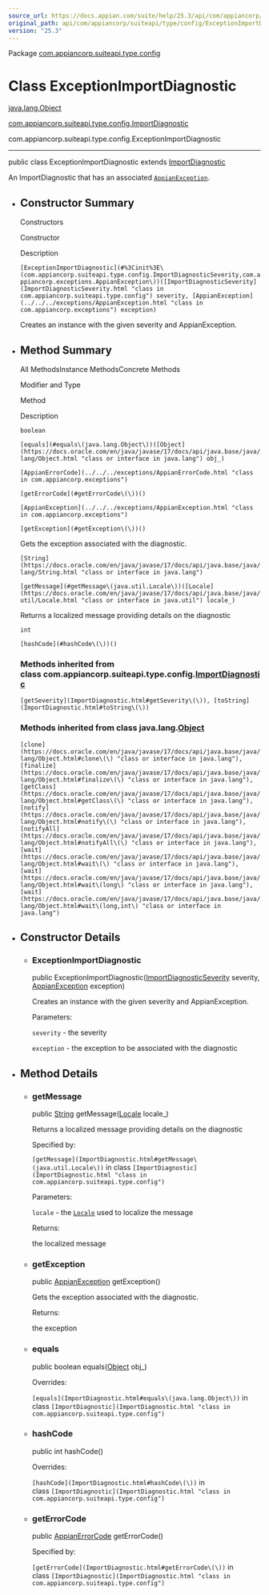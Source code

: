 ```yaml
---
source_url: https://docs.appian.com/suite/help/25.3/api/com/appiancorp/suiteapi/type/config/ExceptionImportDiagnostic.html
original_path: api/com/appiancorp/suiteapi/type/config/ExceptionImportDiagnostic.html
version: "25.3"
---
```


Package [com.appiancorp.suiteapi.type.config](package-summary.html)

# Class ExceptionImportDiagnostic

[java.lang.Object](https://docs.oracle.com/en/java/javase/17/docs/api/java.base/java/lang/Object.html "class or interface in java.lang")

[com.appiancorp.suiteapi.type.config.ImportDiagnostic](ImportDiagnostic.html "class in com.appiancorp.suiteapi.type.config")

com.appiancorp.suiteapi.type.config.ExceptionImportDiagnostic

* * *

public class ExceptionImportDiagnostic extends [ImportDiagnostic](ImportDiagnostic.html "class in com.appiancorp.suiteapi.type.config")

An ImportDiagnostic that has an associated [`AppianException`](../../../exceptions/AppianException.html "class in com.appiancorp.exceptions").

-   ## Constructor Summary

    Constructors

    Constructor

    Description

    `[ExceptionImportDiagnostic](#%3Cinit%3E\(com.appiancorp.suiteapi.type.config.ImportDiagnosticSeverity,com.appiancorp.exceptions.AppianException\))([ImportDiagnosticSeverity](ImportDiagnosticSeverity.html "class in com.appiancorp.suiteapi.type.config") severity, [AppianException](../../../exceptions/AppianException.html "class in com.appiancorp.exceptions") exception)`

    Creates an instance with the given severity and AppianException.

-   ## Method Summary

    All MethodsInstance MethodsConcrete Methods

    Modifier and Type

    Method

    Description

    `boolean`

    `[equals](#equals\(java.lang.Object\))([Object](https://docs.oracle.com/en/java/javase/17/docs/api/java.base/java/lang/Object.html "class or interface in java.lang") obj_)`

    `[AppianErrorCode](../../../exceptions/AppianErrorCode.html "class in com.appiancorp.exceptions")`

    `[getErrorCode](#getErrorCode\(\))()`

    `[AppianException](../../../exceptions/AppianException.html "class in com.appiancorp.exceptions")`

    `[getException](#getException\(\))()`

    Gets the exception associated with the diagnostic.

    `[String](https://docs.oracle.com/en/java/javase/17/docs/api/java.base/java/lang/String.html "class or interface in java.lang")`

    `[getMessage](#getMessage\(java.util.Locale\))([Locale](https://docs.oracle.com/en/java/javase/17/docs/api/java.base/java/util/Locale.html "class or interface in java.util") locale_)`

    Returns a localized message providing details on the diagnostic

    `int`

    `[hashCode](#hashCode\(\))()`

    ### Methods inherited from class com.appiancorp.suiteapi.type.config.[ImportDiagnostic](ImportDiagnostic.html "class in com.appiancorp.suiteapi.type.config")

    `[getSeverity](ImportDiagnostic.html#getSeverity\(\)), [toString](ImportDiagnostic.html#toString\(\))`

    ### Methods inherited from class java.lang.[Object](https://docs.oracle.com/en/java/javase/17/docs/api/java.base/java/lang/Object.html "class or interface in java.lang")

    `[clone](https://docs.oracle.com/en/java/javase/17/docs/api/java.base/java/lang/Object.html#clone\(\) "class or interface in java.lang"), [finalize](https://docs.oracle.com/en/java/javase/17/docs/api/java.base/java/lang/Object.html#finalize\(\) "class or interface in java.lang"), [getClass](https://docs.oracle.com/en/java/javase/17/docs/api/java.base/java/lang/Object.html#getClass\(\) "class or interface in java.lang"), [notify](https://docs.oracle.com/en/java/javase/17/docs/api/java.base/java/lang/Object.html#notify\(\) "class or interface in java.lang"), [notifyAll](https://docs.oracle.com/en/java/javase/17/docs/api/java.base/java/lang/Object.html#notifyAll\(\) "class or interface in java.lang"), [wait](https://docs.oracle.com/en/java/javase/17/docs/api/java.base/java/lang/Object.html#wait\(\) "class or interface in java.lang"), [wait](https://docs.oracle.com/en/java/javase/17/docs/api/java.base/java/lang/Object.html#wait\(long\) "class or interface in java.lang"), [wait](https://docs.oracle.com/en/java/javase/17/docs/api/java.base/java/lang/Object.html#wait\(long,int\) "class or interface in java.lang")`

-   ## Constructor Details

    -   ### ExceptionImportDiagnostic

        public ExceptionImportDiagnostic([ImportDiagnosticSeverity](ImportDiagnosticSeverity.html "class in com.appiancorp.suiteapi.type.config") severity, [AppianException](../../../exceptions/AppianException.html "class in com.appiancorp.exceptions") exception)

        Creates an instance with the given severity and AppianException.

        Parameters:

        `severity` - the severity

        `exception` - the exception to be associated with the diagnostic

-   ## Method Details

    -   ### getMessage

        public [String](https://docs.oracle.com/en/java/javase/17/docs/api/java.base/java/lang/String.html "class or interface in java.lang") getMessage([Locale](https://docs.oracle.com/en/java/javase/17/docs/api/java.base/java/util/Locale.html "class or interface in java.util") locale\_)

        Returns a localized message providing details on the diagnostic

        Specified by:

        `[getMessage](ImportDiagnostic.html#getMessage\(java.util.Locale\))` in class `[ImportDiagnostic](ImportDiagnostic.html "class in com.appiancorp.suiteapi.type.config")`

        Parameters:

        `locale` - the [`Locale`](https://docs.oracle.com/en/java/javase/17/docs/api/java.base/java/util/Locale.html "class or interface in java.util") used to localize the message

        Returns:

        the localized message

    -   ### getException

        public [AppianException](../../../exceptions/AppianException.html "class in com.appiancorp.exceptions") getException()

        Gets the exception associated with the diagnostic.

        Returns:

        the exception

    -   ### equals

        public boolean equals([Object](https://docs.oracle.com/en/java/javase/17/docs/api/java.base/java/lang/Object.html "class or interface in java.lang") obj\_)

        Overrides:

        `[equals](ImportDiagnostic.html#equals\(java.lang.Object\))` in class `[ImportDiagnostic](ImportDiagnostic.html "class in com.appiancorp.suiteapi.type.config")`

    -   ### hashCode

        public int hashCode()

        Overrides:

        `[hashCode](ImportDiagnostic.html#hashCode\(\))` in class `[ImportDiagnostic](ImportDiagnostic.html "class in com.appiancorp.suiteapi.type.config")`

    -   ### getErrorCode

        public [AppianErrorCode](../../../exceptions/AppianErrorCode.html "class in com.appiancorp.exceptions") getErrorCode()

        Specified by:

        `[getErrorCode](ImportDiagnostic.html#getErrorCode\(\))` in class `[ImportDiagnostic](ImportDiagnostic.html "class in com.appiancorp.suiteapi.type.config")`
